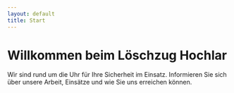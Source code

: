 ```yaml
---
layout: default
title: Start
---
```

# Willkommen beim Löschzug Hochlar

Wir sind rund um die Uhr für Ihre Sicherheit im Einsatz. Informieren Sie sich über unsere Arbeit, Einsätze und wie Sie uns erreichen können.
